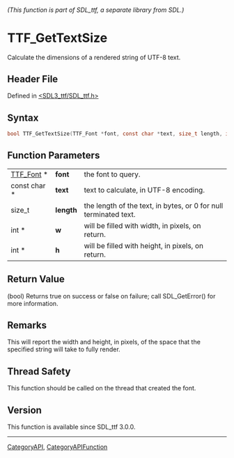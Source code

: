 ###### (This function is part of SDL_ttf, a separate library from SDL.)
# TTF_GetTextSize

Calculate the dimensions of a rendered string of UTF-8 text.

## Header File

Defined in [<SDL3_ttf/SDL_ttf.h>](https://github.com/libsdl-org/SDL_ttf/blob/main/include/SDL3_ttf/SDL_ttf.h)

## Syntax

```c
bool TTF_GetTextSize(TTF_Font *font, const char *text, size_t length, int *w, int *h);
```

## Function Parameters

|                        |            |                                                                  |
| ---------------------- | ---------- | ---------------------------------------------------------------- |
| [TTF_Font](TTF_Font) * | **font**   | the font to query.                                               |
| const char *           | **text**   | text to calculate, in UTF-8 encoding.                            |
| size_t                 | **length** | the length of the text, in bytes, or 0 for null terminated text. |
| int *                  | **w**      | will be filled with width, in pixels, on return.                 |
| int *                  | **h**      | will be filled with height, in pixels, on return.                |

## Return Value

(bool) Returns true on success or false on failure; call SDL_GetError() for
more information.

## Remarks

This will report the width and height, in pixels, of the space that the
specified string will take to fully render.

## Thread Safety

This function should be called on the thread that created the font.

## Version

This function is available since SDL_ttf 3.0.0.

----
[CategoryAPI](CategoryAPI), [CategoryAPIFunction](CategoryAPIFunction)

